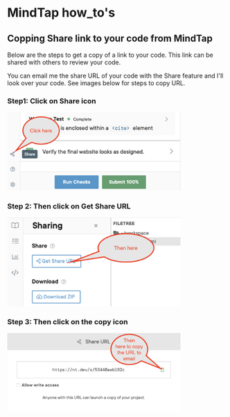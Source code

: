 # MindTap how_to's

## Copping Share link to your code from MindTap

Below are the steps to get a copy of a link to your code. This link can be shared with others to review your code.

You can email me the share URL of your code with the Share feature and I'll look over your code. See images below for steps to copy URL.

### Step1: Click on Share icon

<!-- ![Share icon](MindTap_share-1.png) -->
<img src="MindTap_share-1.png" width="400px" />

### Step 2: Then click on Get Share URL

<!-- ![Get Share URL](MindTap_share-2.png) -->
<img src="MindTap_share-2.png" width="400px" />

### Step 3: Then click on the copy icon

<!-- ![Copy URL](MindTap_share-3.png) -->
<img src="MindTap_share-3.png" width="400px" />
